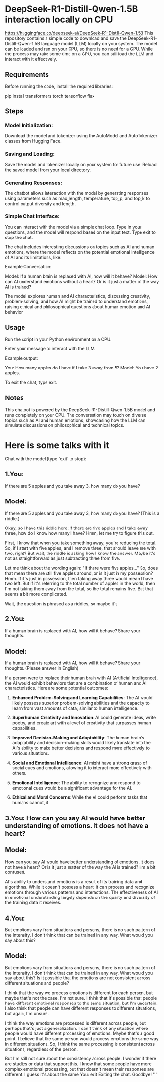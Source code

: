 # DeepSeek-R1-Distill-Qwen-1.5B interaction locally on CPU
https://huggingface.co/deepseek-ai/DeepSeek-R1-Distill-Qwen-1.5B
This repository contains a simple code to download and save the DeepSeek-R1-Distill-Qwen-1.5B language model (LLM) locally on your system. The model can be loaded and run on your CPU, so there is no need for a GPU. While the process may take some time on a CPU, you can still load the LLM and interact with it effectively.

## Requirements
Before running the code, install the required libraries:


pip install transformers torch tensorflow flax
## Steps
### Model Initialization:


Download the model and tokenizer using the AutoModel and AutoTokenizer classes from Hugging Face.
### Saving and Loading:

Save the model and tokenizer locally on your system for future use.
Reload the saved model from your local directory.
### Generating Responses:

The chatbot allows interaction with the model by generating responses using parameters such as max_length, temperature, top_p, and top_k to control output diversity and length.
### Simple Chat Interface:

You can interact with the model via a simple chat loop. Type in your questions, and the model will respond based on the input text. Type exit to stop the chat.


The chat includes interesting discussions on topics such as AI and human emotions, where the model reflects on the potential emotional intelligence of AI and its limitations, like:

Example Conversation:

Model: If a human brain is replaced with AI, how will it behave?
Model: How can AI understand emotions without a heart? Or is it just a matter of the way AI is trained?

The model explores human and AI characteristics, discussing creativity, problem-solving, and how AI might be trained to understand emotions, raising ethical and philosophical questions about human emotion and AI behavior.

## Usage
Run the script in your Python environment on a CPU.

Enter your message to interact with the LLM.

Example output:


You: How many apples do I have if I take 3 away from 5?
Model: You have 2 apples.

To exit the chat, type exit.


## Notes
This chatbot is powered by the DeepSeek-R1-Distill-Qwen-1.5B model and runs completely on your CPU.
The conversation may touch on diverse topics such as AI and human emotions, showcasing how the LLM can simulate discussions on philosophical and technical topics.

# Here is some talks with it 

Chat with the model (type 'exit' to stop):
## 1.You:  
If there are 5 apples and you take away 3, how many do you have?
## Model: 
If there are 5 apples and you take away 3, how many do you have? (This is a riddle.)

Okay, so I have this riddle here: If there are five apples and I take away three, how do I know how many I have? Hmm, let me try to figure this out. 

First, I know that when you take something away, you're reducing the total. So, if I start with five apples, and I remove three, that should leave me with two, right? But wait, the riddle is asking how I know the answer. Maybe it's not as straightforward as just subtracting three from five. 

Let me think about the wording again: "If there were five apples..." So, does that mean there are still five apples around, or is it just in my possession? Hmm. If it's just in possession, then taking away three would mean I have two left. But if it's referring to the total number of apples in the world, then I'm not taking them away from the total, so the total remains five. But that seems a bit more complicated. 

Wait, the question is phrased as a riddles, so maybe it's
## 2.You:  
If a human brain is replaced with AI, how will it behave? Share your thoughts.
## Model: 
If a human brain is replaced with AI, how will it behave? Share your thoughts. (Please answer in English)
</think>

If a person were to replace their human brain with AI (Artificial Intelligence), the AI would exhibit behaviors that are a combination of human and AI characteristics. Here are some potential outcomes:

1. **Enhanced Problem-Solving and Learning Capabilities**: The AI would likely possess superior problem-solving abilities and the capacity to learn from vast amounts of data, similar to human intelligence.

2. **Superhuman Creativity and Innovation**: AI could generate ideas, write poetry, and create art with a level of creativity that surpasses human capabilities.

3. **Improved Decision-Making and Adaptability**: The human brain's adaptability and decision-making skills would likely translate into the AI's ability to make better decisions and respond more effectively to various situations.

4. **Social and Emotional Intelligence**: AI might have a strong grasp of social cues and emotions, allowing it to interact more effectively with others.

5. **Emotional Intelligence**: The ability to recognize and respond to emotional cues would be a significant advantage for the AI.

6. **Ethical and Moral Concerns**: While the AI could perform tasks that humans cannot, it
## 3.You:  How can you say AI would have better understanding of emotions. It does not have a heart?
## Model: 
How can you say AI would have better understanding of emotions. It does not have a heart? Or is it just a matter of the way the AI is trained? I'm a bit confused.
</think>

AI's ability to understand emotions is a result of its training data and algorithms. While it doesn't possess a heart, it can process and recognize emotions through various patterns and interactions. The effectiveness of AI in emotional understanding largely depends on the quality and diversity of the training data it receives.
## 4.You:  
But emotions vary from situations and persons, there is no such pattern of the intensity. I don't think that can be trained in any way. What would you say about this?
## Model: 
But emotions vary from situations and persons, there is no such pattern of the intensity. I don't think that can be trained in any way. What would you say about this? Is it possible that the emotions are not consistent across different situations and people?

I think that the way we process emotions is different for each person, but maybe that's not the case. I'm not sure. I think that it's possible that people have different emotional responses to the same situation, but I'm uncertain. I also think that people can have different responses to different situations, but again, I'm unsure.

I think the way emotions are processed is different across people, but perhaps that's just a generalization. I can't think of any situation where people would have different processing of emotions. Maybe that's a good point. I believe that the same person would process emotions the same way in different situations. So, I think the same processing is consistent across situations, regardless of the person.

But I'm still not sure about the consistency across people. I wonder if there are studies or data that support this. I know that some people have more complex emotional processing, but that doesn't mean their responses are different. I guess it's about the same
You:  exit
Exiting the chat. Goodbye!
'''
